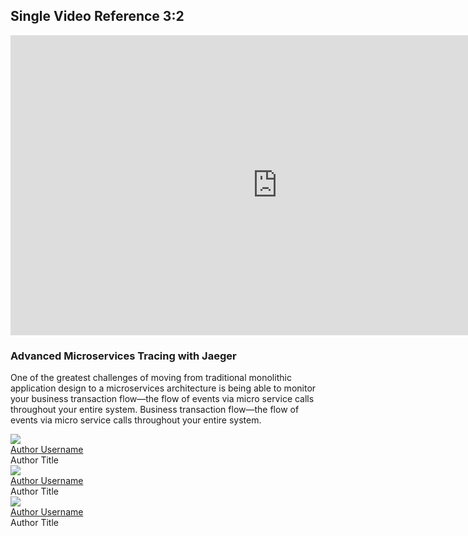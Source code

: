 ## Single Video Reference 3:2
<div class="assembly assembly-type-video_hero component rhd-m-video-background three-by-two">
  <div class="pf-l-grid rhd-c-video">
    <div class="rhd-c-video--wrapper">
      <div class="rhd-c-video--video-embed">
        <div class="video-embed-field-provider-youtube video-embed-field-responsive-video">
          <iframe allowfullscreen="allowfullscreen"
            src="https://www.youtube.com/embed/YQLOcjvbo9s?autoplay=0&amp;start=0&amp;rel=0&amp;enablejsapi=1"
            id="YQLOcjvbo9s0" data-sdiyt="true" width="854" height="480" frameborder="0"></iframe>
        </div>
      </div>
    </div>
    <div class="rhd-c-video--content">
      <div class="rhd-c-video--content-wrapper">
        <h3>Advanced Microservices Tracing with Jaeger</h3>
        <p>One of the greatest challenges of moving from traditional monolithic application design to a microservices
          architecture is being able to monitor your business transaction flow—the flow of events via micro service
          calls throughout your entire system. Business transaction flow—the flow of events via micro service calls
          throughout your entire system.</p>
        <div class="rhd-c-video--presenters">
          <!-- Start of Author tile -->
          <div class="rhd-c-author--tile">
            <span class="rhd-c-author--tile-hero">
              <img src="{{site.baseurl}}/assets/uploads/rhd-default-user-visual.svg" />
            </span>
            <div class="rhd-c-author--tile-info">
              <div class="rhd-c-author--tile-name">
                <a href="#">Author Username</a>
              </div>
              <div class="rhd-c-author--tile-title">Author Title</div>
            </div>
          </div>
          <!-- End of Author tile -->
          <!-- Start of Author tile -->
          <div class="rhd-c-author--tile">
            <span class="rhd-c-author--tile-hero">
              <img src="{{site.baseurl}}/assets/uploads/rhd-default-user-visual.svg" />
            </span>
            <div class="rhd-c-author--tile-info">
              <div class="rhd-c-author--tile-name">
                <a href="#">Author Username</a>
              </div>
              <div class="rhd-c-author--tile-title">Author Title</div>
            </div>
          </div>
          <!-- End of Author tile -->
          <!-- Start of Author tile -->
          <div class="rhd-c-author--tile">
            <span class="rhd-c-author--tile-hero">
              <img src="{{site.baseurl}}/assets/uploads/rhd-default-user-visual.svg" />
            </span>
            <div class="rhd-c-author--tile-info">
              <div class="rhd-c-author--tile-name">
                <a href="#">Author Username</a>
              </div>
              <div class="rhd-c-author--tile-title">Author Title</div>
            </div>
          </div>
          <!-- End of Author tile -->
        </div>
      </div>
    </div>
  </div>
</div>
